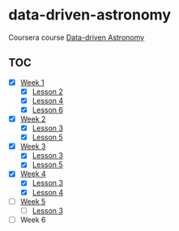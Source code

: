 # data-driven-astronomy

Coursera course [Data-driven Astronomy][1]

## TOC

- [x] [Week 1](week1)
  - [x] [Lesson 2](week1/lesson2.ipynb)
  - [x] [Lesson 4](week1/lesson4.ipynb)
  - [x] [Lesson 6](week1/lesson6.ipynb)
- [x] [Week 2](week2)
  - [x] [Lesson 3](week2/lesson3.ipynb)
  - [x] [Lesson 5](week2/lesson5.ipynb)
- [x] [Week 3](week3)
  - [x] [Lesson 3](week3/lesson3.ipynb)
  - [x] [Lesson 5](week3/lesson5.ipynb)
- [x] [Week 4](week4)
  - [x] [Lesson 3](week4/lesson3.ipynb)
  - [x] [Lesson 4](week4/lesson4.ipynb)
- [ ] [Week 5](week5)
  - [ ] [Lesson 3](week5/lesson3.ipynb)
- [ ] Week 6

 [1]: https://www.coursera.org/learn/data-driven-astronomy/